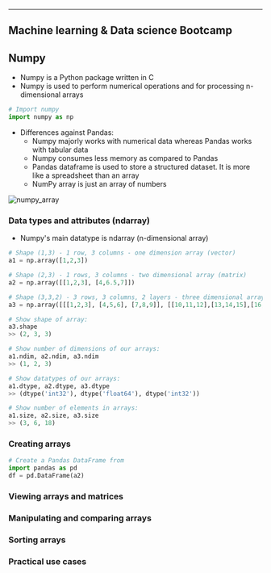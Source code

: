 ----------------------------------------
Machine learning & Data science Bootcamp
----------------------------------------

## Numpy

   * Numpy is a Python package written in C
   * Numpy is used to perform numerical operations and for processing n-dimensional arrays

```python
# Import numpy
import numpy as np
```

   * Differences against Pandas:
      * Numpy majorly works with numerical data whereas Pandas works with tabular data
      * Numpy consumes less memory as compared to Pandas
      * Pandas dataframe is used to store a structured dataset. It is more like a spreadsheet than an array
      * NumPy array is just an array of numbers

![numpy_array](https://user-images.githubusercontent.com/74961891/169040749-42048368-a8f7-4a3c-b9f9-4500e9dad809.png)
 
### Data types and attributes (ndarray)

   * Numpy's main datatype is ndarray (n-dimensional array)

```python
# Shape (1,3) - 1 row, 3 columns - one dimension array (vector)
a1 = np.array([1,2,3])

# Shape (2,3) - 1 rows, 3 columns - two dimensional array (matrix)
a2 = np.array([[1,2,3], [4,6.5,7]])

# Shape (3,3,2) - 3 rows, 3 columns, 2 layers - three dimensional array (matrix)
a3 = np.array([[[1,2,3], [4,5,6], [7,8,9]], [[10,11,12],[13,14,15],[16,17,18]]])

# Show shape of array:
a3.shape
>> (2, 3, 3)

# Show number of dimensions of our arrays:
a1.ndim, a2.ndim, a3.ndim
>> (1, 2, 3)

# Show datatypes of our arrays:
a1.dtype, a2.dtype, a3.dtype
>> (dtype('int32'), dtype('float64'), dtype('int32'))

# Show number of elements in arrays:
a1.size, a2.size, a3.size
>> (3, 6, 18)
```


### Creating arrays

```python
# Create a Pandas DataFrame from 
import pandas as pd
df = pd.DataFrame(a2)
```

### Viewing arrays and matrices


### Manipulating and comparing arrays


### Sorting arrays


### Practical use cases

